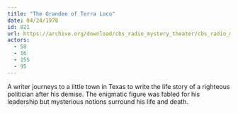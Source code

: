```yaml
---
title: "The Grandee of Terra Loco"
date: 04/24/1978
id: 821
url: https://archive.org/download/cbs_radio_mystery_theater/cbs_radio_mystery_theater-0801-0850.zip/cbs_radio_mystery_theater-0801-0850%2Fcbsrmt_0821_the_grandee_of_terra_loco.mp3
actors:
  - 58
  - 16
  - 155
  - 95
---
```

A writer journeys to a little town in Texas to write the life story of a righteous politician after his demise. The enigmatic figure was fabled for his leadership but mysterious notions surround his life and death.